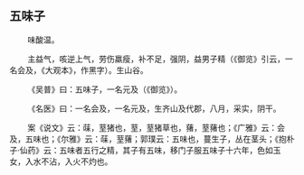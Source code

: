 ## 五味子
<p>&emsp;&emsp;
味酸温。
</p>
<p>&emsp;&emsp;
主益气，咳逆上气，劳伤羸瘦，补不足，强阴，益男子精（《御览》引云，一名会及，《大观本》，作黑字）。生山谷。
</p>
<p>&emsp;&emsp;
《吴普》曰：五味子，一名元及（《御览》）。
</p>
<p>&emsp;&emsp;
《名医》曰：一名会及，一名元及，生齐山及代郡，八月，采实，阴干。
</p>
<p>&emsp;&emsp;
案《说文》云：菋，荎猪也，荎，荎猪草也，蕏，荎蕏也；《广雅》云：会及，五味也；《尔雅》云：菋，荎蕏；郭璞云：五味也，蔓生子，丛在茎头；《抱朴子·仙药》云：五味者五行之精，其子有五味，移门子服五味子十六年，色如玉女，入水不沾，入火不灼也。
</p>